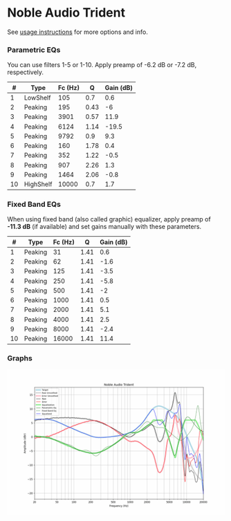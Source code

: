 # Noble Audio Trident
See [usage instructions](https://github.com/jaakkopasanen/AutoEq#usage) for more options and info.

### Parametric EQs
You can use filters 1-5 or 1-10. Apply preamp of -6.2 dB or -7.2 dB, respectively.

|   # | Type      |   Fc (Hz) |    Q |   Gain (dB) |
|-----|-----------|-----------|------|-------------|
|   1 | LowShelf  |       105 | 0.7  |         0.6 |
|   2 | Peaking   |       195 | 0.43 |        -6   |
|   3 | Peaking   |      3901 | 0.57 |        11.9 |
|   4 | Peaking   |      6124 | 1.14 |       -19.5 |
|   5 | Peaking   |      9792 | 0.9  |         9.3 |
|   6 | Peaking   |       160 | 1.78 |         0.4 |
|   7 | Peaking   |       352 | 1.22 |        -0.5 |
|   8 | Peaking   |       907 | 2.26 |         1.3 |
|   9 | Peaking   |      1464 | 2.06 |        -0.8 |
|  10 | HighShelf |     10000 | 0.7  |         1.7 |

### Fixed Band EQs
When using fixed band (also called graphic) equalizer, apply preamp of **-11.3 dB** (if available) and set gains manually with these parameters.

|   # | Type    |   Fc (Hz) |    Q |   Gain (dB) |
|-----|---------|-----------|------|-------------|
|   1 | Peaking |        31 | 1.41 |         0.6 |
|   2 | Peaking |        62 | 1.41 |        -1.6 |
|   3 | Peaking |       125 | 1.41 |        -3.5 |
|   4 | Peaking |       250 | 1.41 |        -5.8 |
|   5 | Peaking |       500 | 1.41 |        -2   |
|   6 | Peaking |      1000 | 1.41 |         0.5 |
|   7 | Peaking |      2000 | 1.41 |         5.1 |
|   8 | Peaking |      4000 | 1.41 |         2.5 |
|   9 | Peaking |      8000 | 1.41 |        -2.4 |
|  10 | Peaking |     16000 | 1.41 |        11.4 |

### Graphs
![](./Noble%20Audio%20Trident.png)
